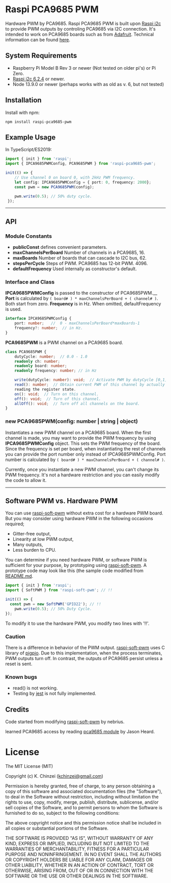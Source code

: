 Raspi PCA9685 PWM
=================

Hardware PWM by PCA9685.
Raspi PCA9685 PWM is built upon
[Raspi i2c](https://github.com/nebrius/raspi-i2c) to
provide PWM outputs by controling PCA9685 via I2C connection.
It's intended to work on PCA9685 boards such as
from [Adafruit](https://www.adafruit.com/product/815).
Technical information can be found [here](https://learn.adafruit.com/16-channel-pwm-servo-driver).


## System Requirements

- Raspberry Pi Model B Rev 3 or newer (Not tested on older pi's) or Pi
  Zero.
- [Raspi i2c 6.2.4](https://github.com/nebrius/raspi-i2c) or newer.
- Node 13.9.0 or newer (perhaps works with as old as v. 6, but not tested)


## Installation
	
Install with npm:
```Shell
npm install raspi-pca9685-pwm
```


## Example Usage

In TypeScript/ES2019:

```TypeScript
import { init } from 'raspi';
import { IPCA9685PWMConfig, PCA9685PWM } from 'raspi-pca9685-pwm';

init(() => {
    // Use channel 0 on board 0, with 2kHz PWM frequency.
    let config: IPCA9685PWMConfig = { port: 0, frequency: 2000};
    const pwm = new PCA9685PWM(config);

    pwm.write(0.5); // 50% duty cycle.
 });
```

---
## API

### Module Constants
- **publicConst** defines convenient parameters.
- **maxChannelsPerBoard** Number of channels in a PCA9685, 16.
- **maxBoards** Number of boards that can cascade to I2C bus, 62.
- **stepsPerCycle** Steps of PWM. PCA9685 has 12-bit PWM. 4096.
- **defaultFrequency** Used internally as constructor's default.

### Interface and Class
**IPCA9685PWMConfig** is passed to the constructor of PCA9685PWM.__
**Port** is calculated by `( board# ) * maxChannelsPerBoard + ( channel# )`.
Both start from zero.
**Frequency** is in Hz. When omitted, defaultFrequency is used.
```TypeScript
interface IPCA9685PWMConfig {
    port: number;	//  0 - maxChannelsPerBoard*maxBoards-1
    frequency?: number;  // in Hz.
}
```
**PCA9685PWM** is a PWM channel on a PCA9685 board.
```TypeScript
class PCA9685PWM {
    dutyCycle: number;  // 0.0 - 1.0
    readonly ch: number;
    readonly board: number;
    readonly frequency: number; // in Hz

    write(dutyCycle: number): void;  // Activate PWM by dutyCycle [0,1].
    read(): number;  // Obtain current PWM of this channel by actually
    reading the register state.
    on(): void;  // Turn on this channel.
    off(): void;  // Turn of this channel.
    allOff(): void;  // Turn off all channels on the board.
}
```
### new PCA9685PWM(config: number | string | object)

Instantiates a new PWM channel on a PCA9685 board. When the first channel
is made, you may want to provide the PWM frequency by using
**IPCA9685PWMConfig** object. This sets the PWM frequency of the
board. Since the frequency is set per board, when instantiating the
rest of channels you can provide the port number only instead of
IPCA9685PWMConfig. Port number is calculated by 
`( board# ) * maxChannelsPerBoard + ( channel# )`.

Currently, once you instantiate a new PWM channel, you can't change
its PWM frequency. It's not a hardware restriction and you can easily
modify the code to allow it.

---
## Software PWM vs. Hardware PWM

You can use 
[raspi-soft-pwm](https://github.com/nebrius/raspi-soft-pwm) without
extra cost for a hardware PWM board. But you may consider using hardware PWM
in the following occasions required;
- Gitter-free output,
- Linearity at low PWM output,
- Many outputs,
- Less burden to CPU.

You can determine if you need hardware PWM, or software PWM is
sufficient for your purpose, by prototyping using
[raspi-soft-pwm](https://github.com/nebrius/raspi-soft-pwm).
A prototype code may look like this (the sample code modified from
[README.md](https://github.com/nebrius/raspi-soft-pwm/blob/master/README.md).

```TypeScript
import { init } from 'raspi';
import { SoftPWM } from 'raspi-soft-pwm'; // !!

init(() => {
  const pwm = new SoftPWM('GPIO22'); // !!
    pwm.write(0.5); // 50% Duty Cycle.
});
```
To modify it to use the hardware PWM, you modify two lines with '!!'.

### Caution

There is a difference in behavior of the PWM output.
[raspi-soft-pwm](https://github.com/nebrius/raspi-soft-pwm)
uses C library of [pigpio](http://abyz.me.uk/rpi/pigpio/cif.html). Due
to this implementation, when the process terminates, PWM outputs turn
off. In contrast, the outputs of PCA9685 persist unless a reset is sent.

### Known bugs

- read() is not working.
- Testing by [jest](https://jestjs.io) is not fully implemented.


## Credits
	
Code started from modifying
[raspi-soft-pwm](https://github.com/nebrius/raspi-soft-pwm) by nebrius.

learned PCA9685 access by reading [pca9685 module](https://www.npmjs.com/package/pca9685) by Jason Heard.
	
License
=======
	
The MIT License (MIT)
	
Copyright (c) K. Chinzei (kchinzei@gmail.com)
	
Permission is hereby granted, free of charge, to any person obtaining a copy
of this software and associated documentation files (the "Software"), to deal
in the Software without restriction, including without limitation the rights
to use, copy, modify, merge, publish, distribute, sublicense, and/or sell
copies of the Software, and to permit persons to whom the Software is
furnished to do so, subject to the following conditions:
	
The above copyright notice and this permission notice shall be included in
all copies or substantial portions of the Software.
	
THE SOFTWARE IS PROVIDED "AS IS", WITHOUT WARRANTY OF ANY KIND, EXPRESS OR
IMPLIED, INCLUDING BUT NOT LIMITED TO THE WARRANTIES OF MERCHANTABILITY,
FITNESS FOR A PARTICULAR PURPOSE AND NONINFRINGEMENT. IN NO EVENT SHALL THE
AUTHORS OR COPYRIGHT HOLDERS BE LIABLE FOR ANY CLAIM, DAMAGES OR OTHER
LIABILITY, WHETHER IN AN ACTION OF CONTRACT, TORT OR OTHERWISE, ARISING FROM,
OUT OF OR IN CONNECTION WITH THE SOFTWARE OR THE USE OR OTHER DEALINGS IN
THE SOFTWARE.
	
